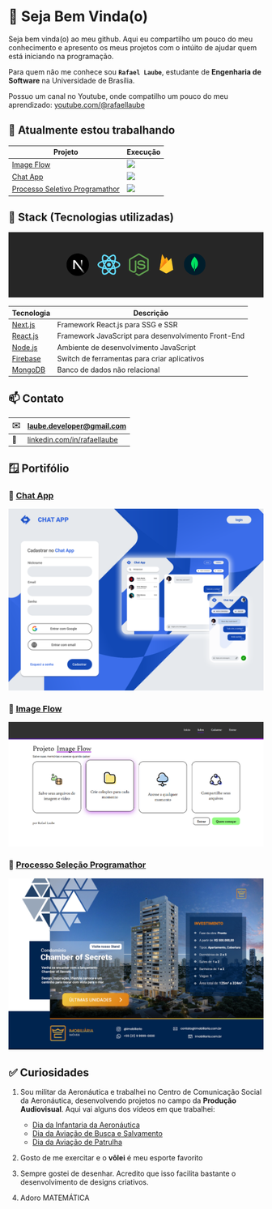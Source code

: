 # 👋 Seja Bem Vinda(o)
Seja bem vinda(o) ao meu github. Aqui eu compartilho um pouco do meu conhecimento e apresento os meus projetos com o intúito de ajudar quem está iniciando na programação.

Para quem não me conhece sou __``Rafael Laube``__, estudante de __Engenharia de Software__ na Universidade de Brasília.

Possuo um canal no Youtube, onde compatilho um pouco do meu aprendizado: [youtube.com/@rafaellaube](https://www.youtube.com/@rafaellaube)

## 🔭 Atualmente estou trabalhando
| Projeto | Execução |
|-----|----|
| [Image Flow](https://github.com/laube-developer/image-flow) |![]([https://geps.dev/progress/60](https://geps.dev/progress/60)) |
| [Chat App](https://github.com/laube-developer/chat-app) | ![]([https://geps.dev/progress/73](https://geps.dev/progress/73)) |
| [Processo Seletivo Programathor](https://github.com/laube-developer/infoideias-selecao) | ![]([https://geps.dev/progress/100](https://geps.dev/progress/100)) |
## 🔨 Stack (Tecnologias utilizadas)
![](https://github.com/laube-developer/laube-developer/blob/main/Techs.png)

  

| Tecnologia | Descrição |
|-|-|
| [Next.js](https://nextjs.org/) | Framework React.js para SSG e SSR |
|[React.js](https://pt-br.reactjs.org/)|Framework JavaScript para desenvolvimento Front-End
|[Node.js](https://nodejs.org/en/)|Ambiente de desenvolvimento JavaScript
|[Firebase](https://firebase.google.com/)|Switch de ferramentas para criar aplicativos|
|[MongoDB](https://www.mongodb.com/)|Banco de dados não relacional

  

## 📫 Contato

| ✉️ | [laube.developer@gmail.com](mailto:laube.developer@gmail.com?subject=Contato&body=Gostaria%20de%20saber%20sobre%20mais%20novidades%20dos%20seus%20projetos)|
|-|-|
|🙍| [linkedin.com/in/rafaellaube](https://linkedin.com/in/rafaellaube)| 

## 🪟 Portifólio

### 🔹 [Chat App](https://github.com/laube-developer/chat-app)
![Chat App](https://raw.githubusercontent.com/laube-developer/chat-app/main/img/Tela%20de%20Cadastro.png)

### 🔹 [Image Flow](https://github.com/laube-developer/image-flow)
![Image Flow](https://github.com/laube-developer/image-flow/blob/main/example_images/4_Home.png?raw=true)
### 🔹 [Processo Seleção Programathor](https://github.com/laube-developer/infoideias-selecao)
![Image Flow](https://github.com/laube-developer/infoideias-selecao/raw/main/BANNER/Capa%201280x860.png?raw=true)


## ✅ Curiosidades
 1. Sou militar da Aeronáutica e trabalhei no Centro de Comunicação Social da Aeronáutica, desenvolvendo projetos no campo da __Produção Audiovisual__. Aqui vai alguns dos vídeos em que trabalhei:
    - [Dia da Infantaria da Aeronáutica](https://www.youtube.com/watch?v=uxmR4Um1L4Y)
    - [Dia da Aviação de Busca e Salvamento](https://www.youtube.com/watch?v=daedPjDf1j0)
    - [Dia da Aviação de Patrulha](https://www.youtube.com/watch?v=Qxe0cBZsd44)

 2. Gosto de me exercitar e o __vôlei__ é meu esporte favorito

 3. Sempre gostei de desenhar. Acredito que isso facilita bastante o desenvolvimento de designs criativos.

 4. Adoro MATEMÁTICA
<!--



- 🔭 I’m currently working on ...

- 🌱 I’m currently learning ...

- 👯 I’m looking to collaborate on ...

- 🤔 I’m looking for help with ...

- 💬 Ask me about ...

- 📫 How to reach me: ...

- 😄 Pronouns: ...

- ⚡ Fun fact: ...

-->